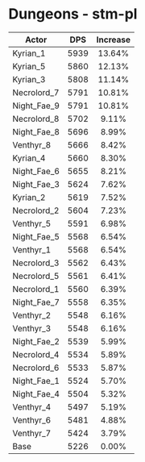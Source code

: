 # Dungeons - stm-pl
| Actor | DPS | Increase |
|---|:---:|:---:|
|Kyrian_1|5939|13.64%|
|Kyrian_5|5860|12.13%|
|Kyrian_3|5808|11.14%|
|Necrolord_7|5791|10.81%|
|Night_Fae_9|5791|10.81%|
|Necrolord_8|5702|9.11%|
|Night_Fae_8|5696|8.99%|
|Venthyr_8|5666|8.42%|
|Kyrian_4|5660|8.30%|
|Night_Fae_6|5655|8.21%|
|Night_Fae_3|5624|7.62%|
|Kyrian_2|5619|7.52%|
|Necrolord_2|5604|7.23%|
|Venthyr_5|5591|6.98%|
|Night_Fae_5|5568|6.54%|
|Venthyr_1|5568|6.54%|
|Necrolord_3|5562|6.43%|
|Necrolord_5|5561|6.41%|
|Necrolord_1|5560|6.39%|
|Night_Fae_7|5558|6.35%|
|Venthyr_2|5548|6.16%|
|Venthyr_3|5548|6.16%|
|Night_Fae_2|5539|5.99%|
|Necrolord_4|5534|5.89%|
|Necrolord_6|5533|5.87%|
|Night_Fae_1|5524|5.70%|
|Night_Fae_4|5504|5.32%|
|Venthyr_4|5497|5.19%|
|Venthyr_6|5481|4.88%|
|Venthyr_7|5424|3.79%|
|Base|5226|0.00%|

